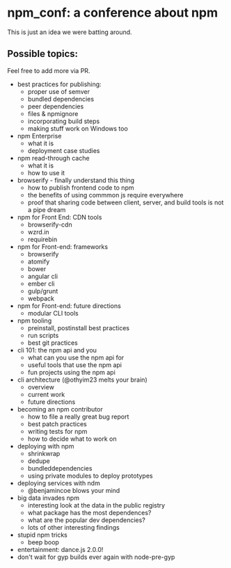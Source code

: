 # npm_conf: a conference about npm

This is just an idea we were batting around.

## Possible topics:

Feel free to add more via PR.

* best practices for publishing:
	* proper use of semver
	* bundled dependencies
	* peer dependencies
	* files & npmignore
	* incorporating build steps
	* making stuff work on Windows too
* npm Enterprise
	* what it is
	* deployment case studies
* npm read-through cache
	* what it is
	* how to use it
* browserify - finally understand this thing
	* how to publish frontend code to npm
	* the benefits of using commmon js require everywhere
	* proof that sharing code between client, server, and build tools is not a pipe dream
* npm for Front End: CDN tools
	* browserify-cdn
	* wzrd.in
	* requirebin	
* npm for Front-end: frameworks
	* browserify
	* atomify
	* bower
	* angular cli
	* ember cli
	* gulp/grunt
	* webpack
* npm for Front-end: future directions
	* modular CLI tools
* npm tooling
	* preinstall, postinstall best practices
	* run scripts
	* best git practices
* cli 101: the npm api and you
 	* what can you use the npm api for
 	* useful tools that use the npm api
	* fun projects using the npm api
* cli architecture (@othyim23 melts your brain)
	* overview
	* current work
	* future directions
* becoming an npm contributor
	* how to file a really great bug report
	* best patch practices
	* writing tests for npm
	* how to decide what to work on
* deploying with npm
	* shrinkwrap
	* dedupe
	* bundleddependencies
	* using private modules to deploy prototypes
* deploying services with ndm
	* @benjamincoe blows your mind
* big data invades npm
	* interesting look at the data in the public registry
	* what package has the most dependences?
	* what are the popular dev dependencies?
	* lots of other interesting findings
* stupid npm tricks
	* beep boop
* entertainment: dance.js 2.0.0!
* don't wait for gyp builds ever again with node-pre-gyp

